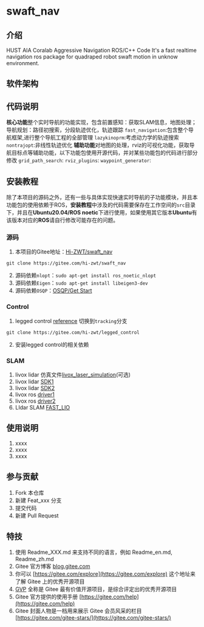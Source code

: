 # swaft_nav

## 介绍
HUST AIA Coralab Aggressive Navigation ROS/C++ Code
It's a fast realtime navigation ros package for quadraped robot swaft motion in unknow environment.

## 软件架构

## 代码说明
**核心功能**整个实时导航的功能实现，包含前置感知：获取SLAM信息，地图处理；导航规划：路径初搜索，分段轨迹优化，轨迹跟踪
`fast_navigation`:包含整个导航框架,进行整个导航工程的全部管理
`lazykinoprm`:考虑动力学的轨迹搜索
`nontrajopt`:非线性轨迹优化
**辅助功能**对地图的处理，rviz的可视化功能，获取导航目标点等辅助功能，以下功能包使用开源代码，并对某些功能包的代码进行部分修改
`grid_path_search`:
`rviz_plugins`:
`waypoint_generator`:


## 安装教程
除了本项目的源码之外，还有一些与具体实现快速实时导航的子功能模块，并且本功能包的使用依赖于ROS，**安装教程**中涉及的代码需要保存在工作空间的`src`目录下，并且在**Ubuntu20.04/ROS noetic**下进行使用，如果使用其它版本**Ubuntu**有该版本对应的**ROS**请自行修改可能存在的问题。

### 源码

1.  本项目的Gitee地址：[Hi-ZWT/swaft_nav](https://gitee.com/hi-zwt/swaft_nav)
```
git clone https://gitee.com/hi-zwt/swaft_nav
```
2.  源码依赖`nlopt`：`sudo apt-get install ros_noetic_nlopt`
3.  源码依赖`Eigen`：`sudo apt-get install libeigen3-dev`
4.  源码依赖`OSQP`：[OSQP/Get Start](https://osqp.org/docs/get_started/)

### Control
1. legged control [reference](https://gitee.com/hi-zwt/legged_control) 切换到`tracking`分支
```
git clone https://gitee.com/hi-zwt/legged_control
```
2. 安装legged control的相关依赖

### SLAM

1. livox lidar 仿真文件[livox_laser_simulation](https://github.com/Livox-SDK/livox_laser_simulation)(可选)
2. livox lidar [SDK1](https://github.com/Livox-SDK/Livox-SDK)
3. livox lidar [SDK2](https://github.com/Livox-SDK/Livox-SDK2)
4. livox ros [driver1](https://github.com/Livox-SDK/livox_ros_driver)
5. livox ros [driver2](https://github.com/Livox-SDK/livox_ros_driver2)
6. LIdar SLAM [FAST_LIO](https://github.com/hku-mars/FAST_LIO)

## 使用说明

1.  xxxx
2.  xxxx
3.  xxxx

## 参与贡献

1.  Fork 本仓库
2.  新建 Feat_xxx 分支
3.  提交代码
4.  新建 Pull Request


## 特技

1.  使用 Readme\_XXX.md 来支持不同的语言，例如 Readme\_en.md, Readme\_zh.md
2.  Gitee 官方博客 [blog.gitee.com](https://blog.gitee.com)
3.  你可以 [https://gitee.com/explore](https://gitee.com/explore) 这个地址来了解 Gitee 上的优秀开源项目
4.  [GVP](https://gitee.com/gvp) 全称是 Gitee 最有价值开源项目，是综合评定出的优秀开源项目
5.  Gitee 官方提供的使用手册 [https://gitee.com/help](https://gitee.com/help)
6.  Gitee 封面人物是一档用来展示 Gitee 会员风采的栏目 [https://gitee.com/gitee-stars/](https://gitee.com/gitee-stars/)
